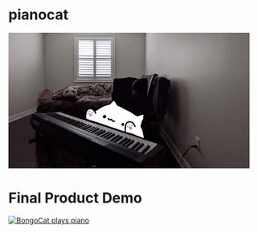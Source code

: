 # pianocat
![Demo](media/demo.gif)

# Final Product Demo
[![BongoCat plays piano](http://img.youtube.com/vi/eNmnszeAE0E/0.jpg)](http://www.youtube.com/watch?v=eNmnszeAE0E "BongoCat plays piano")
